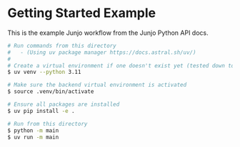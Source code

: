 # Getting Started Example

This is the example Junjo workflow from the Junjo Python API docs.

```bash
# Run commands from this directory
#   - (Using uv package manager https://docs.astral.sh/uv/)
#
# Create a virtual environment if one doesn't exist yet (tested down to python 3.11)
$ uv venv --python 3.11

# Make sure the backend virtual environment is activated
$ source .venv/bin/activate

# Ensure all packages are installed
$ uv pip install -e .

# Run from this directory
$ python -m main
$ uv run -m main
```